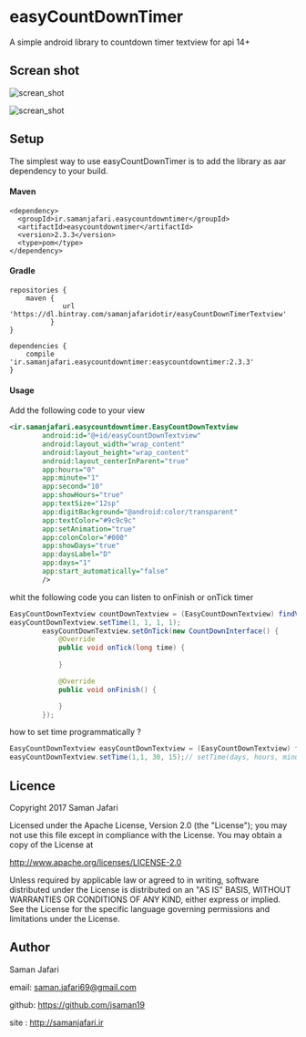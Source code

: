 # easyCountDownTimer
A simple android library to countdown timer textview for api 14+

## Screan shot

![screan_shot](https://user-images.githubusercontent.com/6823491/30234511-0261af9c-9513-11e7-964b-b0f6c45f6261.gif)

![screan_shot](screenshots/Screenshot_20191230-190735.png)

## Setup

The simplest way to use easyCountDownTimer is to add the library as aar dependency to your build.

#### Maven

```
<dependency>
  <groupId>ir.samanjafari.easycountdowntimer</groupId>
  <artifactId>easycountdowntimer</artifactId>
  <version>2.3.3</version>
  <type>pom</type>
</dependency>
```

#### Gradle

```
repositories {
    maven {
             url 'https://dl.bintray.com/samanjafaridotir/easyCountDownTimerTextview'
          }
}

dependencies {
    compile 'ir.samanjafari.easycountdowntimer:easycountdowntimer:2.3.3'
}
```

#### Usage

Add the following code to your view

```xml
<ir.samanjafari.easycountdowntimer.EasyCountDownTextview
        android:id="@+id/easyCountDownTextview"
        android:layout_width="wrap_content"
        android:layout_height="wrap_content"
        android:layout_centerInParent="true"
        app:hours="0"
        app:minute="1"
        app:second="10"
        app:showHours="true"
        app:textSize="12sp"
        app:digitBackground="@android:color/transparent"
        app:textColor="#9c9c9c"
        app:setAnimation="true"
        app:colonColor="#000"
        app:showDays="true"
        app:daysLabel="D"
        app:days="1"
        app:start_automatically="false"
        />
```

whit the following code you can listen to onFinish or onTick timer

```java
EasyCountDownTextview countDownTextview = (EasyCountDownTextview) findViewById(R.id.easyCountDownTextview);
easyCountDownTextview.setTime(1, 1, 1, 1);
        easyCountDownTextview.setOnTick(new CountDownInterface() {
            @Override
            public void onTick(long time) {
                
            }

            @Override
            public void onFinish() {

            }
        });
```
how to set time programmatically ?

```java
EasyCountDownTextview easyCountDownTextview = (EasyCountDownTextview) findViewById(R.id.easyCountDownTextview);
easyCountDownTextview.setTime(1,1, 30, 15);// setTime(days, hours, minute, second)
```

## Licence

Copyright 2017 Saman Jafari

Licensed under the Apache License, Version 2.0 (the "License"); you may not use this file except in compliance with the License. You may obtain a copy of the License at

http://www.apache.org/licenses/LICENSE-2.0

Unless required by applicable law or agreed to in writing, software distributed under the License is distributed on an "AS IS" BASIS, WITHOUT WARRANTIES OR CONDITIONS OF ANY KIND, either express or implied. See the License for the specific language governing permissions and limitations under the License.

## Author

Saman Jafari

email: saman.jafari69@gmail.com

github: https://github.com/jsaman19

site : http://samanjafari.ir





